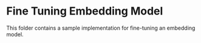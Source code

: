 # Fine Tuning Embedding Model

This folder contains a sample implementation for fine-tuning an embedding model.

